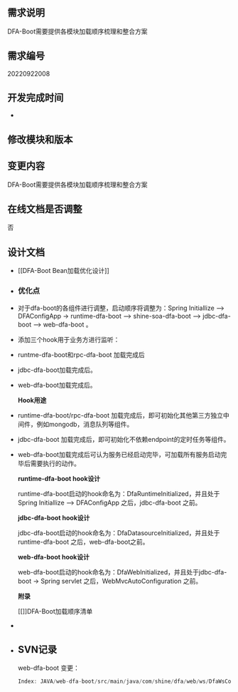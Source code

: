 ## 需求说明

DFA-Boot需要提供各模块加载顺序梳理和整合方案
## 需求编号

20220922008
## 开发完成时间
-
## 修改模块和版本
## 变更内容

DFA-Boot需要提供各模块加载顺序梳理和整合方案
## 在线文档是否调整

否
##  设计文档
- [[DFA-Boot Bean加载优化设计]]
- ### 优化点
- 对于dfa-boot的各组件进行调整，启动顺序将调整为：Spring Initiallize --> DFAConfigApp -> runtime-dfa-boot --> shine-soa-dfa-boot --> jdbc-dfa-boot -->  web-dfa-boot 。
- 添加三个hook用于业务方进行监听：
- runtme-dfa-boot和rpc-dfa-boot 加载完成后
- jdbc-dfa-boot加载完成后。
- web-dfa-boot加载完成后。	
  
  **Hook用途**
- runtime-dfa-boot/rpc-dfa-boot 加载完成后，即可初始化其他第三方独立中间件，例如mongodb，消息队列等组件。
- jdbc-dfa-boot 加载完成后，即可初始化不依赖endpoint的定时任务等组件。
- web-dfa-boot加载完成后可认为服务已经启动完毕，可加载所有服务启动完毕后需要执行的动作。
  
  **runtime-dfa-boot hook设计**
  
  runtime-dfa-boot启动的hook命名为：DfaRuntimeInitialized，并且处于Spring Initiallize --> DFAConfigApp  之后，jdbc-dfa-boot 之前。
  
  **jdbc-dfa-boot hook设计**
  
  jdbc-dfa-boot启动的hook命名为：DfaDatasourceInitialized，并且处于runtime-dfa-boot  之后，web-dfa-boot之前。
  
  **web-dfa-boot hook设计**
  
  web-dfa-boot启动的hook命名为：DfaWebInitialized，并且处于jdbc-dfa-boot -> Spring servlet  之后，WebMvcAutoConfiguration 之前。
  
  **附录**
  
  [[]]DFA-Boot加载顺序清单
-
- ## SVN记录
  
  web-dfa-boot 变更：
  
  
  ```java 
  Index: JAVA/web-dfa-boot/src/main/java/com/shine/dfa/web/ws/DfaWsController.java
  ```